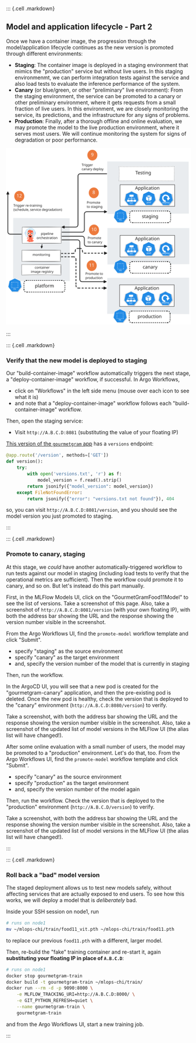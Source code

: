 ::: {.cell .markdown}

## Model and application lifecycle - Part 2

Once we have a container image, the progression through the model/application lifecycle continues as the new version is promoted through different environments:

* **Staging**: The container image is deployed in a staging environment that mimics the "production" service but without live users. In this staging environmenmt, we can perform integration tests against the service and also load tests to evaluate the inference performance of the system.
* **Canary** (or blue/green, or other "preliminary" live environment): From the staging environment, the service can be promoted to a canary or other preliminary environment, where it gets requests from a small fraction of live users. In this environment, we are closely monitoring the service, its predictions, and the infrastructure for any signs of problems. 
* **Production**: Finally, after a thorough offline and online evaluation, we may promote the model to the live production environment, where it serves most users. We will continue monitoring the system for signs of degradation or poor performance.


![Part 2 of the ML model lifecycle: from staging to production.](images/stage2-promote.svg)

:::

::: {.cell .markdown}

### Verify that the new model is deployed to staging


Our "build-container-image" workflow automatically triggers the next stage, a "deploy-container-image" workflow, if successful. In Argo Workflows, 

* click on "Workflows"  in the left side menu (mouse over each icon to see what it is)
* and note that a "deploy-container-image" workflow follows each "build-container-image" workflow.

Then, open the staging service:

* Visit `http://A.B.C.D:8081` (substituting the value of your floating IP) 

[This version of the `gourmetgram` app](https://github.com/teaching-on-testbeds/gourmetgram/tree/workflow) has a `versions` endpoint:

```python
@app.route('/version', methods=['GET'])
def version():
    try:
        with open('versions.txt', 'r') as f:
            model_version = f.read().strip()
        return jsonify({"model_version": model_version})
    except FileNotFoundError:
        return jsonify({"error": "versions.txt not found"}), 404

```

so, you can visit `http://A.B.C.D:8081/version`, and you should see the model version you just promoted to staging.

:::

::: {.cell .markdown}

### Promote to canary, staging

At this stage, we *could* have another automatically-triggered workflow to run tests against our model in staging (including load tests to verify that the operational metrics are sufficient). Then the workflow could promote it to canary, and so on. But let's instead do this part manually.

First, in the MLFlow Models UI, click on the "GourmetGramFood11Model" to see the list of versions. Take a screenshot of this page.
Also, take a screenshot of `http://A.B.C.D:8081/version` (with your own floating IP), with both the address bar showing the URL and the response showing the version number visible in the screenshot.

From the Argo Workflows UI, find the `promote-model` workflow template and click "Submit". 

* specify "staging" as the source environment
* specify "canary" as the target environment
* and, specify the version number of the model that is currently in staging

Then, run the workflow. 

In the ArgoCD UI, you will see that a new pod is created for the "gourmetgram-canary" application, and then the pre-existing pod is deleted. Once the new pod is healthy, check the version that is deployed to the "canary" environment (`http://A.B.C.D:8080/version`) to verify. 

Take a screenshot, with both the address bar showing the URL and the response showing the version number visible in the screenshot. Also, take a screenshot of the updated list of model versions in the MLFlow UI (the alias list will have changed!).


After some online evaluation with a small number of users, the model may be promoted to a "production" environment. Let's do that, too. From the Argo Workflows UI, find the `promote-model` workflow template and click "Submit". 

* specify "canary" as the source environment
* specify "production" as the target environment
* and, specify the version number of the model again

Then, run the workflow. Check the version that is deployed to the "production" environment (`http://A.B.C.D/version`) to verify. 

Take a screenshot, with both the address bar showing the URL and the response showing the version number visible in the screenshot. Also, take a screenshot of the updated list of model versions in the MLFlow UI (the alias list will have changed!).


:::

::: {.cell .markdown}

### Roll back a "bad" model version

The staged deployment allows us to test new models safely, without affecting services that are actually exposed to end users. To see how this works, we will deploy a model that is *deliberately* bad. 

Inside your SSH session on node1, run

```bash
# runs on node1
mv ~/mlops-chi/train/food11_vit.pth ~/mlops-chi/train/food11.pth 
```

to replace our previous `food11.pth` with a different, larger model.

Then, re-build the "fake" training container and re-start it, again **substituting your floating IP in place of `A.B.C.D`**:


```bash
# runs on node1
docker stop gourmetgram-train
docker build -t gourmetgram-train ~/mlops-chi/train/
docker run --rm -d -p 9090:8000 \
    -e MLFLOW_TRACKING_URI=http://A.B.C.D:8000/ \
    -e GIT_PYTHON_REFRESH=quiet \
    --name gourmetgram-train \
    gourmetgram-train
```

and from the Argo Workflows UI, start a new training job.

:::